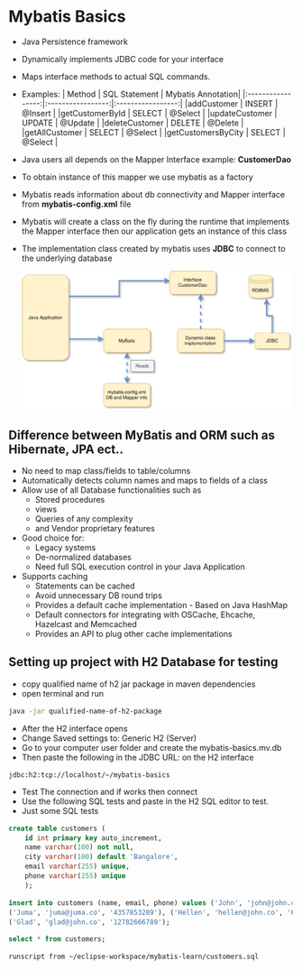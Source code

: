# Mybatis Basics

- Java Persistence framework
- Dynamically implements JDBC code for your interface
- Maps interface methods to actual SQL commands.
- Examples:
  | Method | SQL Statement | Mybatis Annotation|
  |:-----------------:|:-----------------:|:-----------------:|
  |addCustomer | INSERT | @Insert |
  |getCustomerById | SELECT | @Select |
  |updateCustomer | UPDATE | @Update |
  |deleteCustomer | DELETE | @Delete |
  |getAllCustomer | SELECT | @Select |
  |getCustomersByCity | SELECT | @Select |

- Java users all depends on the Mapper Interface example: **CustomerDao**
- To obtain instance of this mapper we use mybatis as a factory
- Mybatis reads information about db connectivity and Mapper interface from **mybatis-config.xml** file
- Mybatis will create a class on the fly during the runtime that implements the Mapper interface then our application gets an instance of this class
- The implementation class created by mybatis uses **JDBC** to connect to the underlying database

  ![Java application mybatis operations](../images/mybatis-basics.drawio.svg)

## Difference between MyBatis and ORM such as Hibernate, JPA ect..

- No need to map class/fields to table/columns
- Automatically detects column names and maps to fields of a class
- Allow use of all Database functionalities such as
  - Stored procedures
  - views
  - Queries of any complexity
  - and Vendor proprietary features
- Good choice for:
  - Legacy systems
  - De-normalized databases
  - Need full SQL execution control in your Java Application
- Supports caching
  - Statements can be cached
  - Avoid unnecessary DB round trips
  - Provides a default cache implementation - Based on Java HashMap
  - Default connectors for integrating with OSCache, Ehcache, Hazelcast and Memcached
  - Provides an API to plug other cache implementations

## Setting up project with H2 Database for testing

- copy qualified name of h2 jar package in maven dependencies
- open terminal and run

```bash
java -jar qualified-name-of-h2-package
```

- After the H2 interface opens
- Change Saved settings to: Generic H2 (Server)
- Go to your computer user folder and create the mybatis-basics.mv.db
- Then paste the following in the JDBC URL: on the H2 interface
```
jdbc:h2:tcp://localhost/~/mybatis-basics
```
- Test The connection and if works then connect
- Use the following SQL tests and paste in the H2 SQL editor to test.
- Just some SQL tests

```sql
create table customers (
	id int primary key auto_increment,
	name varchar(100) not null,
	city varchar(100) default 'Bangalore',
	email varchar(255) unique,
	phone varchar(255) unique
	);
```

```sql
insert into customers (name, email, phone) values ('John', 'john@john.co', '123456789'),
('Juma', 'juma@juma.co', '4357853289'), ('Hellen', 'hellen@john.co', '655443331'),
('Glad', 'glad@john.co', '12782666789');
```

```sql
select * from customers;
```

```
runscript from ~/eclipse-workspace/mybatis-learn/customers.sql
```
